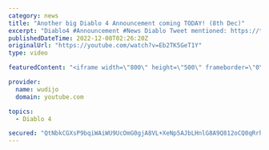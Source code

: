 ```yaml
---
category: news
title: "Another big Diablo 4 Announcement coming TODAY! (8th Dec)"
excerpt: "Diablo4 #Announcement #News Diablo Tweet mentioned: https://twitter.com/Diablo/status/1600551133755367426/photo/1 ..."
publishedDateTime: 2022-12-08T02:26:20Z
originalUrl: "https://youtube.com/watch?v=Eb2TK5GeT1Y"
type: video

featuredContent: "<iframe width=\"800\" height=\"500\" frameborder=\"0\" src=\"https://www.youtube.com/embed/Eb2TK5GeT1Y\" allow=\"accelerometer; autoplay; encrypted-media; gyroscope; picture-in-picture\" allowfullscreen></iframe>"

provider:
  name: wudijo
  domain: youtube.com

topics:
  - Diablo 4

secured: "QtNbkCGXsP9bqiWAiWU9UcOmG0gjA8VL+XeNp5AJbLHnlG8A9Q812oCQ0qRrhsbNDIi1BX/0DF/RKYzc6qwnB++yrRHa47+d9HU5n4mIHi6VD1Y42DzjUA4oAO0zePxe7ExXgkhKrvI7TuIRqHPBCybFM8Epzu6fSdcz7jUoX47q7LREPsFrlzBJaAjNAOymJ+cN7I7LMFWdengRJCo+d+eE4L65pv+5a5sH3aOBEbnS0m9V/8JZ5Fqzy6N33oY90G7fvfXo7yvpUoYlrIytj70m6EiWbaHAkoRbsYP5HlzYh+39uG/vN6qgJlzBn6qTfQSu3R5Sg2a2KktAzsSjROdSeHlCk8BqRQOdxU6kWix0bLRxHEH6xBAXjxbFzwPwbBAx0Rs0UHW6mhYZP+cZHg==;OmcnUyRCgwvdHC0ooxTyhA=="
---
```


